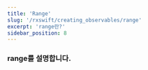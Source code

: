 ```yaml
---
title: 'Range'
slug: '/rxswift/creating_observables/range'
excerpt: 'range란?'
sidebar_position: 8
---
```


### range를 설명합니다.